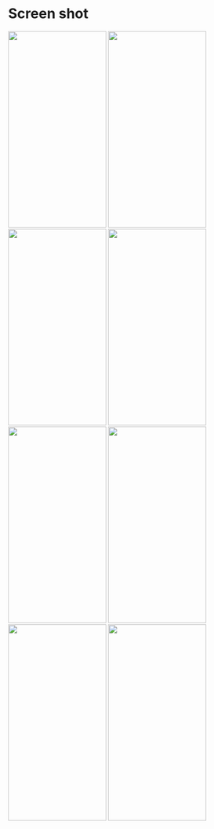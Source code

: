 # Screen shot

<img src = "https://user-images.githubusercontent.com/53982895/206470457-3b2cd5de-c154-4ff4-bd0f-9aab3f45850d.png" width = "200" height = "400">  <img src = "https://user-images.githubusercontent.com/53982895/206470153-f06a399f-6d12-4d7d-b8e1-b5d4017c3ed5.png" width = "200" height = "400">
<img src = "https://user-images.githubusercontent.com/53982895/206474082-bddb284b-1a76-477d-84da-fa2416d2ee89.png" width = "200" height = "400">  <img src = "" width = "200" height = "400">
<img src = "" width = "200" height = "400">  <img src = "" width = "200" height = "400">
<img src = "" width = "200" height = "400">  <img src = "" width = "200" height = "400">
